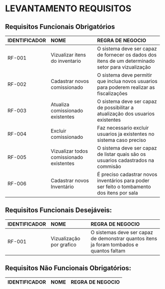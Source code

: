 # LEVANTAMENTO REQUISITOS

## Requisitos Funcionais Obrigatórios
| IDENTIFICADOR | NOME | REGRA DE NEGOCIO |
:---|:---|:---|
|RF-001 | Vizualizar itens do inventario | O sistema deve ser capaz de fornecer os dados dos itens de um determinado setor para vizualização |
|RF-002 | Cadastrar novos comissionado | O sistema deve permitir que inclua novos usuarios para poderem realizar as fiscalizações |
|RF-003 | Atualiza comissionado existentes | O sistema deve ser capaz de possibilitar a atualização dos usuarios existentes |
|RF-004 | Excluir  comissionado | Faz necessario excluir usuarios ja existentes no sistema caso preciso |
|RF-005 | Vizualizar todos comissionado existentes | O sistema deve ser capaz de listar quais são  os usuarios cadastrados na commisão |
|RF-006 | Cadastrar novos Inventário | É preciso cadastrar novos inventários para poder ser feito o tombamento dos itens por sala |
## Requisitos Funcionais Desejáveis:
| IDENTIFICADOR | NOME | REGRA DE NEGOCIO |
:---|:---|:---|
|RF-001 | Vizualização por grafico | O sistemas deve ser capaz de demonstrar quantos itens ja foram tombados e quantos faltam |

## Requisitos Não Funcionais Obrigatórios:
| IDENTIFICADOR | NOME | REGRA DE NEGOCIO |
:---|:---|:---|

